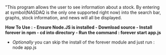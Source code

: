 "This program allows the user to see information about a stock. By entering at symbol(NASDAQ is the only one supported right now) into the search bar, graphs, stock information, and news will all be displayed. 

<b>
How To Use : 
- Ensure Node.JS is installed
- Download source
- Install forever in npm
- cd into directory
- Run the command : forever start app.js
</b>

- <i>Optionally</i> you can skip the install of the forever module and just run : node app.js
